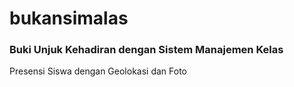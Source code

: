 # bukansimalas
### Buki Unjuk Kehadiran dengan Sistem Manajemen Kelas
Presensi Siswa dengan Geolokasi dan Foto
